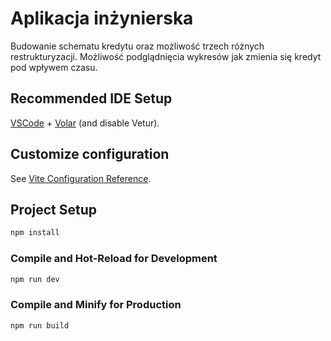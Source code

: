 # Aplikacja inżynierska

Budowanie schematu kredytu oraz możliwość trzech różnych restrukturyzacji. Możliwość podglądnięcia wykresów jak zmienia się kredyt pod wpływem czasu.

## Recommended IDE Setup

[VSCode](https://code.visualstudio.com/) + [Volar](https://marketplace.visualstudio.com/items?itemName=Vue.volar) (and disable Vetur).

## Customize configuration

See [Vite Configuration Reference](https://vitejs.dev/config/).

## Project Setup

```sh
npm install
```

### Compile and Hot-Reload for Development

```sh
npm run dev
```

### Compile and Minify for Production

```sh
npm run build
```
